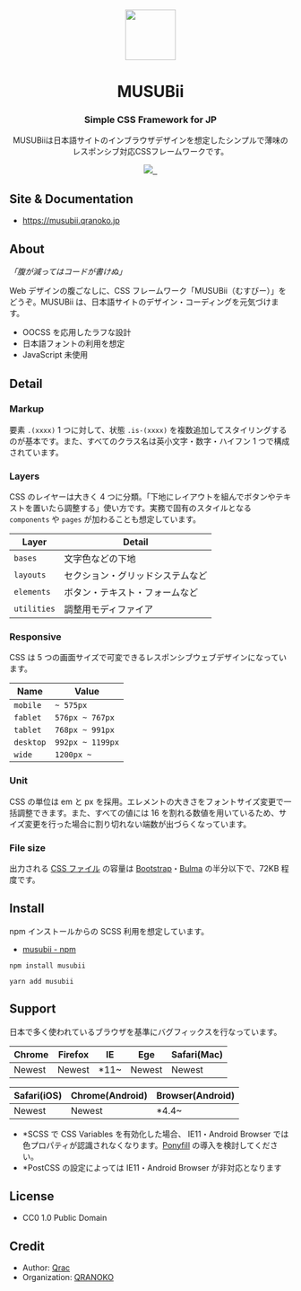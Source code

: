 <p align="center">
  <br>
  <a href="https://musubii.qranoko.jp" target="_blank" rel="noopener noreferrer">
    <img src="https://i.gyazo.com/fe915845b753d96c6d539022049e7a02.png" width="90"/>
  </a>
</p>

<h1 align="center">MUSUBii</h1>
<h3 align="center">Simple CSS Framework for JP</h3>
<p align="center">
MUSUBiiは日本語サイトのインブラウザデザインを想定したシンプルで薄味のレスポンシブ対応CSSフレームワークです。
</p>

<p align="center">
  <a aria-label="Made by QRANOKO" href="https://qranoko.jp" target="_blank" rel="noopener noreferrer">
    <img src="https://img.shields.io/badge/MADE%20BY%20QRANOKO-212121.svg?style=for-the-badge&labelColor=212121">
  </a>
  <a aria-label="NPM version" href="https://www.npmjs.com/package/musubii" target="_blank" rel="noopener noreferrer">
    <img alt="" src="https://img.shields.io/npm/v/musubii.svg?style=for-the-badge&labelColor=212121">
  </a>
  <a aria-label="License" href="https://github.com/qrac/musubii/blob/master/LICENSE">
    <img alt="" src="https://img.shields.io/npm/l/musubii.svg?style=for-the-badge&labelColor=212121">
  </a>
</p>

## Site & Documentation

- https://musubii.qranoko.jp

## About

_「腹が減ってはコードが書けぬ」_

Web デザインの腹ごなしに、CSS フレームワーク「MUSUBii（むすびー）」をどうぞ。MUSUBii は、日本語サイトのデザイン・コーディングを元気づけます。

- OOCSS を応用したラフな設計
- 日本語フォントの利用を想定
- JavaScript 未使用

## Detail

### Markup

要素 `.(xxxx)` 1 つに対して、状態 `.is-(xxxx)` を複数追加してスタイリングするのが基本です。また、すべてのクラス名は英小文字・数字・ハイフン 1 つで構成されています。

### Layers

CSS のレイヤーは大きく 4 つに分類。「下地にレイアウトを組んでボタンやテキストを置いたら調整する」使い方です。実務で固有のスタイルとなる `components` や `pages` が加わることも想定しています。

| Layer       | Detail                           |
| ----------- | -------------------------------- |
| `bases`     | 文字色などの下地                 |
| `layouts`   | セクション・グリッドシステムなど |
| `elements`  | ボタン・テキスト・フォームなど   |
| `utilities` | 調整用モディファイア             |

### Responsive

CSS は 5 つの画面サイズで可変できるレスポンシブウェブデザインになっています。

| Name      | Value            |
| --------- | ---------------- |
| `mobile`  | `~ 575px`        |
| `fablet`  | `576px ~ 767px`  |
| `tablet`  | `768px ~ 991px`  |
| `desktop` | `992px ~ 1199px` |
| `wide`    | `1200px ~`       |

### Unit

CSS の単位は em と px を採用。エレメントの大きさをフォントサイズ変更で一括調整できます。また、すべての値には 16 を割れる数値を用いているため、サイズ変更を行った場合に割り切れない端数が出づらくなっています。

### File size

出力される [CSS ファイル](https://github.com/qrac/musubii/blob/master/dist/musubii.min.css) の容量は [Bootstrap](https://github.com/twbs/bootstrap/blob/master/dist/css/bootstrap.min.css)・[Bulma](https://github.com/jgthms/bulma/blob/master/css/bulma.min.css) の半分以下で、72KB 程度です。

## Install

npm インストールからの SCSS 利用を想定しています。

- [musubii - npm](https://www.npmjs.com/package/musubii)

```
npm install musubii
```

```
yarn add musubii
```

## Support

日本で多く使われているブラウザを基準にバグフィックスを行なっています。

| Chrome | Firefox | IE    | Ege    | Safari(Mac) |
| ------ | ------- | ----- | ------ | ----------- |
| Newest | Newest  | \*11~ | Newest | Newest      |

| Safari(iOS) | Chrome(Android) | Browser(Android) |
| ----------- | --------------- | ---------------- |
| Newest      | Newest          | \*4.4~           |

- \*SCSS で CSS Variables を有効化した場合、 IE11・Android Browser では色プロパティが認識されなくなります。[Ponyfill](https://jhildenbiddle.github.io/css-vars-ponyfill/#/) の導入を検討してください。
- \*PostCSS の設定によっては IE11・Android Browser が非対応となります

## License

- CC0 1.0 Public Domain

## Credit

- Author: [Qrac](https://qrac.jp)
- Organization: [QRANOKO](https://qranoko.jp)
